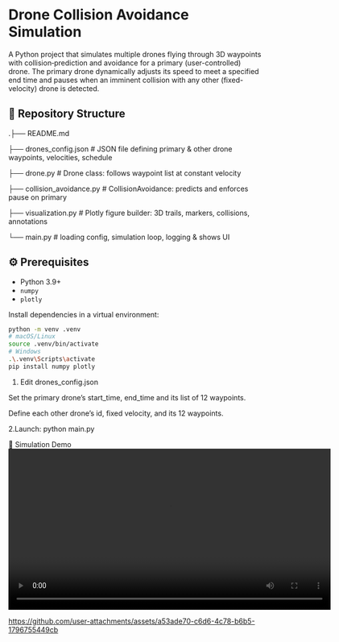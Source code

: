 # Drone Collision Avoidance Simulation

A Python project that simulates multiple drones flying through 3D waypoints with collision‐prediction and avoidance for a primary (user-controlled) drone. The primary drone dynamically adjusts its speed to meet a specified end time and pauses when an imminent collision with any other (fixed-velocity) drone is detected.


## 📂 Repository Structure
.├── README.md

 ├── drones_config.json # JSON file defining primary & other drone waypoints, velocities, schedule
 
 ├── drone.py # Drone class: follows waypoint list at constant velocity
 
 ├── collision_avoidance.py # CollisionAvoidance: predicts and enforces pause on primary
 
 ├── visualization.py # Plotly figure builder: 3D trails, markers, collisions, annotations
 
 └── main.py # loading config, simulation loop, logging & shows UI

## ⚙️ Prerequisites

- Python 3.9+  
- `numpy`  
- `plotly`

Install dependencies in a virtual environment:

```bash
python -m venv .venv
# macOS/Linux
source .venv/bin/activate
# Windows
.\.venv\Scripts\activate
pip install numpy plotly
```


 1. Edit drones_config.json

Set the primary drone’s start_time, end_time and its list of 12 waypoints.

Define each other drone’s id, fixed velocity, and its 12 waypoints.

2.Launch: python main.py

🎥 Simulation Demo
<video width="640" controls loop> <source src="demo.mp4" type="video/mp4"> Your browser does not support the video tag. </video>



https://github.com/user-attachments/assets/a53ade70-c6d6-4c78-b6b5-1796755449cb




